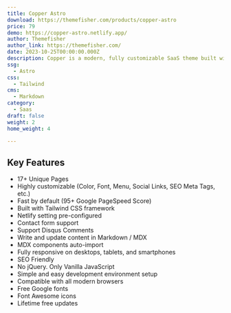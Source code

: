 ```yaml
---
title: Copper Astro
download: https://themefisher.com/products/copper-astro
price: 79
demo: https://copper-astro.netlify.app/
author: Themefisher
author_link: https://themefisher.com/
date: 2023-10-25T00:00:00.000Z
description: Copper is a modern, fully customizable SaaS theme built with Astro and Tailwind CSS. It includes 17+ pre-built pages that you can easily customize to match your branding and needs.
ssg:
  - Astro
css:
  - Tailwind
cms:
  - Markdown
category:
  - Saas
draft: false
weight: 2
home_weight: 4

---
```


## Key Features

- 17+ Unique Pages
- Highly customizable (Color, Font, Menu, Social Links, SEO Meta Tags, etc.)
- Fast by default (95+ Google PageSpeed Score)
- Built with Tailwind CSS framework
- Netlify setting pre-configured
- Contact form support
- Support Disqus Comments
- Write and update content in Markdown / MDX
- MDX components auto-import
- Fully responsive on desktops, tablets, and smartphones
- SEO Friendly
- No jQuery. Only Vanilla JavaScript
- Simple and easy development environment setup
- Compatible with all modern browsers
- Free Google fonts
- Font Awesome icons
- Lifetime free updates
